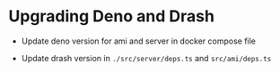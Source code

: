# Upgrading Deno and Drash

* Update deno version for ami and server in docker compose file

* Update drash version in  `./src/server/deps.ts` and `src/ami/deps.ts`